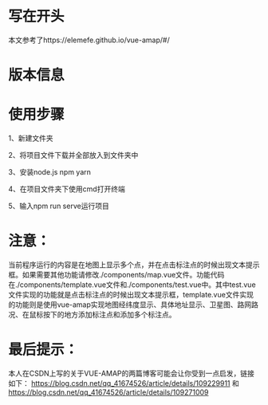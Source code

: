 # 写在开头
本文参考了https://elemefe.github.io/vue-amap/#/

# 版本信息

# 使用步骤
1、新建文件夹

2、将项目文件下载并全部放入到文件夹中

3、安装node.js   npm    yarn

4、在项目文件夹下使用cmd打开终端

5、输入npm run serve运行项目

# 注意：
当前程序运行的内容是在地图上显示多个点，并在点击标注点的时候出现文本提示框。如果需要其他功能请修改./components/map.vue文件。功能代码在./components/template.vue文件和./components/test.vue中。其中test.vue文件实现的功能就是点击标注点的时候出现文本提示框，template.vue文件实现的功能则是使用vue-amap实现地图经纬度显示、具体地址显示、卫星图、路网路况、在鼠标按下的地方添加标注点和添加多个标注点。

# 最后提示：
本人在CSDN上写的关于VUE-AMAP的两篇博客可能会让你受到一点启发，链接如下：
https://blog.csdn.net/qq_41674526/article/details/109229911  和  https://blog.csdn.net/qq_41674526/article/details/109271009
